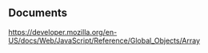 ## Documents ##

https://developer.mozilla.org/en-US/docs/Web/JavaScript/Reference/Global_Objects/Array